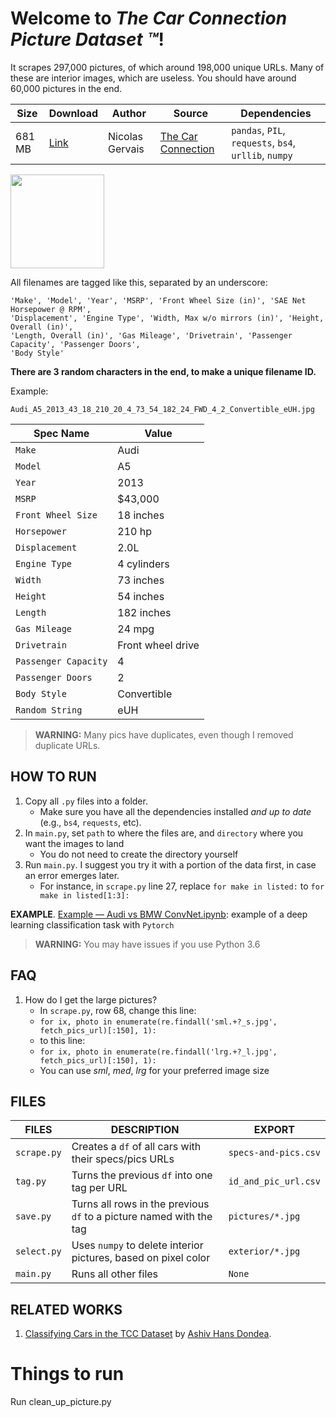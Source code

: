 # Welcome to _The Car Connection Picture Dataset :tm:_!
It scrapes 297,000 pictures, of which around 198,000 unique URLs. Many of these are interior images, which are useless. You should have around 60,000 pictures in the end. 

| Size | Download | Author | Source | Dependencies | 
| --- | --- | --- | --- | --- |
| 681 MB | [Link](https://drive.google.com/open?id=1TQQuT60bddyeGBVfwNOk6nxYavxQdZJD) | Nicolas Gervais | [The Car Connection](https://www.thecarconnection.com/) | `pandas`, `PIL`, `requests`, `bs4`, `urllib`, `numpy` |

<img src=https://user-images.githubusercontent.com/46652050/71590299-ebd23f00-2af5-11ea-916f-f19ff6fad04a.jpg height=150 align=center img>

All filenames are tagged like this, separated by an underscore:

```
'Make', 'Model', 'Year', 'MSRP', 'Front Wheel Size (in)', 'SAE Net Horsepower @ RPM',
'Displacement', 'Engine Type', 'Width, Max w/o mirrors (in)', 'Height, Overall (in)',
'Length, Overall (in)', 'Gas Mileage', 'Drivetrain', 'Passenger Capacity', 'Passenger Doors',
'Body Style'
```
__There are 3 random characters in the end, to make a unique filename ID.__

Example:
```
Audi_A5_2013_43_18_210_20_4_73_54_182_24_FWD_4_2_Convertible_eUH.jpg
```
| Spec Name  | Value |
| ------------- | ------------- |
| `Make`  | Audi  |
| `Model`  | A5  |
| `Year`  | 2013  |
| `MSRP`  | $43,000  |
| `Front Wheel Size`  | 18 inches  |
| `Horsepower`  | 210 hp |
| `Displacement`  | 2.0L  |
| `Engine Type`  | 4 cylinders  |
| `Width`  | 73 inches  |
| `Height`  | 54 inches  |
| `Length`  | 182 inches  |
| `Gas Mileage`  | 24 mpg  |
| `Drivetrain`  | Front wheel drive  |
| `Passenger Capacity`  | 4  |
| `Passenger Doors` | 2 |
| `Body Style` | Convertible |
| `Random String` | eUH |


> __WARNING:__ Many pics have duplicates, even though I removed duplicate URLs.

## HOW TO RUN
1. Copy all `.py` files into a folder. 
    - Make sure you have all the dependencies installed _and up to date_ (e.g., `bs4`, `requests`, etc).
2. In `main.py`, set `path` to where the files are, and `directory` where you want the images to land
    - You do not need to create the directory yourself
3. Run `main.py`. I suggest you try it with a portion of the data first, in case an error emerges later. 
    - For instance, in `scrape.py` line 27, replace `for make in listed:` to `for make in listed[1:3]:`

__EXAMPLE__. [Example — Audi vs BMW ConvNet.ipynb](https://github.com/nicolas-gervais/predicting-car-price-from-scraped-data/blob/master/picture-scraper/Example%20%E2%80%94%20Audi%20vs%20BMW%20ConvNet.ipynb): example of a deep learning classification task with `Pytorch`

> __WARNING:__ You may have issues if you use Python 3.6

## FAQ
1. How do I get the large pictures? 
    - In `scrape.py`, row 68, change this line:
    - `for ix, photo in enumerate(re.findall('sml.+?_s.jpg', fetch_pics_url)[:150], 1):`
    - to this line:
    - `for ix, photo in enumerate(re.findall('lrg.+?_l.jpg', fetch_pics_url)[:150], 1):`
    - You can use _sml_, _med_, _lrg_ for your preferred image size
    
## FILES
| FILES | DESCRIPTION | EXPORT | 
| ---   | ---         | --- |
| `scrape.py` | Creates a `df` of all cars with their specs/pics URLs | `specs-and-pics.csv` |  
| `tag.py` | Turns the previous `df` into one tag per URL | `id_and_pic_url.csv` | 
| `save.py` | Turns all rows in the previous `df` to a picture named with the tag | `pictures/*.jpg`  | 
| `select.py` | Uses `numpy` to delete interior pictures, based on pixel color | `exterior/*.jpg` |
| `main.py` | Runs all other files | `None` | 

## RELATED WORKS
1. [Classifying Cars in the TCC Dataset](https://github.com/AshivDhondea/ENSC813_report/blob/master/paper/ENSC_813_paper%20Ashiv%20Hans%20Dhondea.pdf) by [Ashiv Hans Dondea](https://github.com/AshivDhondea/ENSC813_Project).


# Things to run
Run clean_up_picture.py 